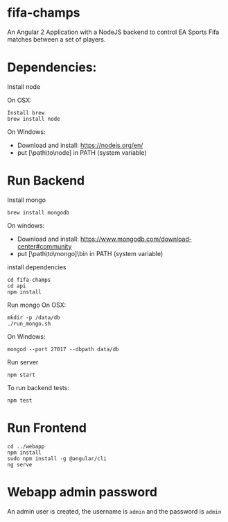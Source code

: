 # fifa-champs
An Angular 2 Application with a NodeJS backend to control EA Sports Fifa matches between a set of players.

# Dependencies: 
Install node

On OSX:
```
Install brew
brew install node
```
On Windows:
* Download and install: https://nodejs.org/en/
* put [\path\to\node] in PATH (system variable)

# Run Backend
Install mongo 
```
brew install mongodb
```
On windows:
* Download and install: https://www.mongodb.com/download-center#community
* put [\path\to\mongo]\bin in PATH (system variable)

install dependencies
```
cd fifa-champs
cd api
npm install
```
Run mongo 
On OSX:
```
mkdir -p /data/db 
./run_mongo.sh
```
On Windows:
```
mongod --port 27017 --dbpath data/db
```

Run server
```
npm start
```
To run backend tests:
```
npm test
```

# Run Frontend
```
cd ../webapp
npm install
sudo npm install -g @angular/cli
ng serve
```

# Webapp admin password

An admin user is created, the username is `admin` and the password is `admin`
